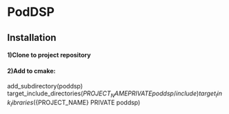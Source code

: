 # PodDSP
## Installation
#### 1)Clone to project repository

#### 2)Add to cmake:

  add_subdirectory(poddsp)  
  target_include_directories(${PROJECT_NAME} PRIVATE poddsp/include)  
  target_link_libraries(${PROJECT_NAME} PRIVATE poddsp)  
